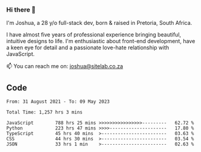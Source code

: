 ### Hi there 👋

I'm Joshua, a 28 y/o full-stack dev, born & raised in Pretoria, South Africa. 

I have almost five years of professional experience bringing beautiful, intuitive designs to life. I'm enthusiastic about front-end development, have a keen eye for detail and a passionate love-hate relationship with JavaScript.

📫 You can reach me on: joshua@sitelab.co.za

## **Code**

<!--START_SECTION:waka-->

```text
From: 31 August 2021 - To: 09 May 2023

Total Time: 1,257 hrs 3 mins

JavaScript        788 hrs 25 mins >>>>>>>>>>>>>>>>---------   62.72 %
Python            223 hrs 47 mins >>>>---------------------   17.80 %
TypeScript        45 hrs 40 mins  >------------------------   03.63 %
CSS               44 hrs 30 mins  >------------------------   03.54 %
JSON              33 hrs 1 min    >------------------------   02.63 %
```

<!--END_SECTION:waka-->
